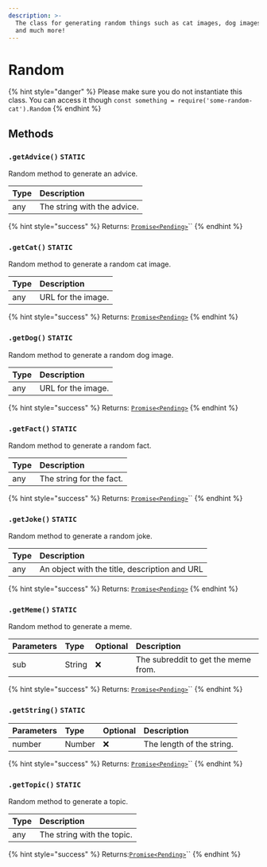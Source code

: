```yaml
---
description: >-
  The class for generating random things such as cat images, dog images, jokes
  and much more!
---
```


# Random

{% hint style="danger" %}
Please make sure you do not instantiate this class. You can access it though `const something = require('some-random-cat').Random`
{% endhint %}

##  Methods

### `.getAdvice()` `STATIC`

Random method to generate an advice.

| Type | Description |
| :--- | :--- |
| any | The string with the advice. |

{% hint style="success" %}
Returns: [`Promise<Pending>`](https://developer.mozilla.org/en-US/docs/Web/JavaScript/Reference/Global_Objects/Promise)\`\`
{% endhint %}

### `.getCat()`  `STATIC`

Random method to generate a random cat image.

| Type | Description |
| :--- | :--- |
| any | URL for the image. |

{% hint style="success" %}
Returns: [`Promise<Pending>`](https://developer.mozilla.org/en-US/docs/Web/JavaScript/Reference/Global_Objects/Promise)
{% endhint %}

### `.getDog()` `STATIC`

Random method to generate a random dog image.

| Type | Description |
| :--- | :--- |
| any | URL for the image. |

{% hint style="success" %}
Returns: [`Promise<Pending>`](https://developer.mozilla.org/en-US/docs/Web/JavaScript/Reference/Global_Objects/Promise)
{% endhint %}

### `.getFact()` `STATIC`

Random method to generate a random fact.

| Type | Description |
| :--- | :--- |
| any | The string for the fact. |

{% hint style="success" %}
Returns: [`Promise<Pending>`](https://developer.mozilla.org/en-US/docs/Web/JavaScript/Reference/Global_Objects/Promise)\`\`
{% endhint %}

### `.getJoke()` `STATIC`

Random method to generate a random joke.

| Type | Description |
| :--- | :--- |
| any | An object with the title, description and URL |

{% hint style="success" %}
Returns: [`Promise<Pending>`](https://developer.mozilla.org/en-US/docs/Web/JavaScript/Reference/Global_Objects/Promise)
{% endhint %}

### `.getMeme()` `STATIC`

Random method to generate a meme.

| Parameters | Type | Optional | Description |
| :--- | :--- | :--- | :--- |
| sub | String |       ❌ | The subreddit to get the meme from. |

{% hint style="success" %}
Returns: [`Promise<Pending>`](https://developer.mozilla.org/en-US/docs/Web/JavaScript/Reference/Global_Objects/Promise)\`\`
{% endhint %}

### `.getString()` `STATIC`

| Parameters | Type | Optional | Description |
| :--- | :--- | :--- | :--- |
| number | Number |       ❌ | The length of the string. |

{% hint style="success" %}
Returns: [`Promise<Pending>`](https://developer.mozilla.org/en-US/docs/Web/JavaScript/Reference/Global_Objects/Promise)\`\`
{% endhint %}

### `.getTopic()` `STATIC`

Random method to generate a topic.

| Type | Description |
| :--- | :--- |
| any | The string with the topic. |

{% hint style="success" %}
Returns:[`Promise<Pending>`](https://developer.mozilla.org/en-US/docs/Web/JavaScript/Reference/Global_Objects/Promise)\`\`
{% endhint %}



